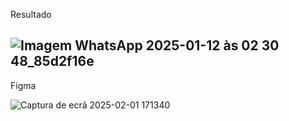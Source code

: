 Resultado 

![Imagem WhatsApp 2025-01-12 às 02 30 48_85d2f16e](https://github.com/user-attachments/assets/3d306ee8-06d4-465f-84ff-8172d5db8088)
---
Figma 

![Captura de ecrã 2025-02-01 171340](https://github.com/user-attachments/assets/eaa1c90a-69a1-4796-8b56-7c11b9769536)

